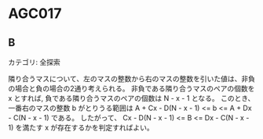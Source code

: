 # AGC017

## B
カテゴリ: 全探索

隣り合うマスについて、左のマスの整数から右のマスの整数を引いた値は、非負の場合と負の場合の2通り考えられる。
非負である隣り合うマスのペアの個数を x とすれば, 負である隣り合うマスのペアの個数は N - x - 1 となる。
このとき、 一番右のマスの整数 b がとりうる範囲は A + Cx - D(N - x - 1) <= b <= A + Dx - C(N - x - 1) である。
したがって、 Cx - D(N - x - 1) <= B <= Dx - C(N - x - 1) を満たす x が存在するかを判定すればよい。
